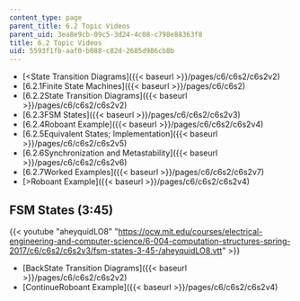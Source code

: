 ```yaml
---
content_type: page
parent_title: 6.2 Topic Videos
parent_uid: 3ea8e9cb-09c5-3d24-4c08-c798e88363f8
title: 6.2 Topic Videos
uid: 5593f1fb-aaf0-b088-c82d-2685d986cb8b
---
```


*   [<State Transition Diagrams]({{< baseurl >}}/pages/c6/c6s2/c6s2v2)
*   [6.2.1Finite State Machines]({{< baseurl >}}/pages/c6/c6s2)
*   [6.2.2State Transition Diagrams]({{< baseurl >}}/pages/c6/c6s2/c6s2v2)
*   [6.2.3FSM States]({{< baseurl >}}/pages/c6/c6s2/c6s2v3)
*   [6.2.4Roboant Example]({{< baseurl >}}/pages/c6/c6s2/c6s2v4)
*   [6.2.5Equivalent States; Implementation]({{< baseurl >}}/pages/c6/c6s2/c6s2v5)
*   [6.2.6Synchronization and Metastability]({{< baseurl >}}/pages/c6/c6s2/c6s2v6)
*   [6.2.7Worked Examples]({{< baseurl >}}/pages/c6/c6s2/c6s2v7)
*   [\>Roboant Example]({{< baseurl >}}/pages/c6/c6s2/c6s2v4)

FSM States (3:45)
-----------------

{{< youtube "aheyquidLO8" "https://ocw.mit.edu/courses/electrical-engineering-and-computer-science/6-004-computation-structures-spring-2017/c6/c6s2/c6s2v3/fsm-states-3-45-/aheyquidLO8.vtt" >}}

*   [BackState Transition Diagrams]({{< baseurl >}}/pages/c6/c6s2/c6s2v2)
*   [ContinueRoboant Example]({{< baseurl >}}/pages/c6/c6s2/c6s2v4)